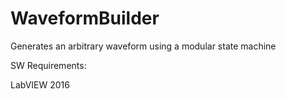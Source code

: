 # WaveformBuilder
Generates an arbitrary waveform using a modular state machine

SW Requirements:

LabVIEW 2016
